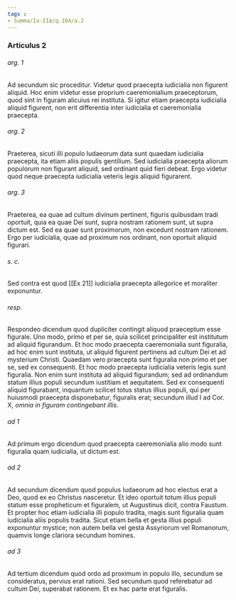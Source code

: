 ```yaml
---
tags : 
- Summa/Ia-IIæ/q.104/a.2
---
```


### Articulus 2

###### arg. 1
Ad secundum sic proceditur. Videtur quod praecepta iudicialia non figurent aliquid. Hoc enim videtur esse proprium caeremonialium praeceptorum, quod sint in figuram alicuius rei instituta. Si igitur etiam praecepta iudicialia aliquid figurent, non erit differentia inter iudicialia et caeremonialia praecepta.

###### arg. 2
Praeterea, sicuti illi populo Iudaeorum data sunt quaedam iudicialia praecepta, ita etiam aliis populis gentilium. Sed iudicialia praecepta aliorum populorum non figurant aliquid, sed ordinant quid fieri debeat. Ergo videtur quod neque praecepta iudicialia veteris legis aliquid figurarent.

###### arg. 3
Praeterea, ea quae ad cultum divinum pertinent, figuris quibusdam tradi oportuit, quia ea quae Dei sunt, supra nostram rationem sunt, ut supra dictum est. Sed ea quae sunt proximorum, non excedunt nostram rationem. Ergo per iudicialia, quae ad proximum nos ordinant, non oportuit aliquid figurari.

###### s. c.
Sed contra est quod [[Ex 21]] iudicialia praecepta allegorice et moraliter exponuntur.

###### resp.
Respondeo dicendum quod dupliciter contingit aliquod praeceptum esse figurale. Uno modo, primo et per se, quia scilicet principaliter est institutum ad aliquid figurandum. Et hoc modo praecepta caeremonialia sunt figuralia, ad hoc enim sunt instituta, ut aliquid figurent pertinens ad cultum Dei et ad mysterium Christi. Quaedam vero praecepta sunt figuralia non primo et per se, sed ex consequenti. Et hoc modo praecepta iudicialia veteris legis sunt figuralia. Non enim sunt instituta ad aliquid figurandum; sed ad ordinandum statum illius populi secundum iustitiam et aequitatem. Sed ex consequenti aliquid figurabant, inquantum scilicet totus status illius populi, qui per huiusmodi praecepta disponebatur, figuralis erat; secundum illud I ad Cor. X, *omnia in figuram contingebant illis*.

###### ad 1
Ad primum ergo dicendum quod praecepta caeremonialia alio modo sunt figuralia quam iudicialia, ut dictum est.

###### ad 2
Ad secundum dicendum quod populus Iudaeorum ad hoc electus erat a Deo, quod ex eo Christus nasceretur. Et ideo oportuit totum illius populi statum esse propheticum et figuralem, ut Augustinus dicit, contra Faustum. Et propter hoc etiam iudicialia illi populo tradita, magis sunt figuralia quam iudicialia aliis populis tradita. Sicut etiam bella et gesta illius populi exponuntur mystice; non autem bella vel gesta Assyriorum vel Romanorum, quamvis longe clariora secundum homines.

###### ad 3
Ad tertium dicendum quod ordo ad proximum in populo illo, secundum se consideratus, pervius erat rationi. Sed secundum quod referebatur ad cultum Dei, superabat rationem. Et ex hac parte erat figuralis.

